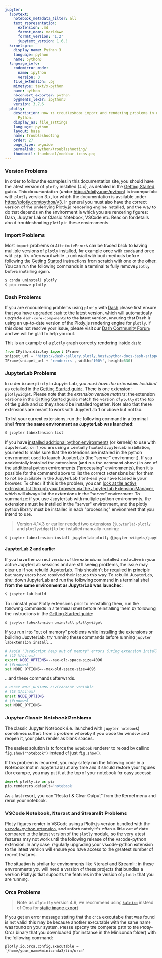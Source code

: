 ```yaml
---
jupyter:
  jupytext:
    notebook_metadata_filter: all
    text_representation:
      extension: .md
      format_name: markdown
      format_version: '1.2'
      jupytext_version: 1.6.0
  kernelspec:
    display_name: Python 3
    language: python
    name: python3
  language_info:
    codemirror_mode:
      name: ipython
      version: 3
    file_extension: .py
    mimetype: text/x-python
    name: python
    nbconvert_exporter: python
    pygments_lexer: ipython3
    version: 3.7.6
  plotly:
    description: How to troubleshoot import and rendering problems in Plotly with
      Python.
    display_as: file_settings
    language: python
    layout: base
    name: Troubleshooting
    order: 27
    page_type: u-guide
    permalink: python/troubleshooting/
    thumbnail: thumbnail/modebar-icons.png
---
```


<!-- #region -->
### Version Problems

In order to follow the examples in this documentation site, you should have the latest version of `plotly` installed (4.x), as detailed in the [Getting Started](/python/getting-started) guide. This documentation (under https://plotly.com/python) is incompatible with `plotly` version 3.x, for which the documentation is available under https://plotly.com/python/v3. In general you must also have the correct version of the underlying Plotly.js rendering engine installed, and the way to do that depends on the environment in which you are rendering figures: Dash, Jupyter Lab or Classic Notebook, VSCode etc. Read on for details about troubleshooting `plotly` in these environments.

### Import Problems

Most `import` problems or `AttributeError`s can be traced back to having multiple versions of `plotly` installed, for example once with `conda` and once with `pip`. It's often worthwhile to uninstall with both methods before following the [Getting Started](/python/getting-started) instructions from scratch with one or the other. You can run the following commands in a terminal to fully remove `plotly` before installing again:

```bash
$ conda uninstall plotly
$ pip remove plotly
```

### Dash Problems

If you are encountering problems using `plotly` with [Dash](https://dash.plotly.com/) please first ensure that you have upgraded `dash` to the latest version, which will automatically upgrade `dash-core-components` to the latest version, ensuring that Dash is using an up-to-date version of the Plotly.js rendering engine for `plotly`. If this does not resolve your issue, please visit our [Dash Community Forum](https://community.plotly.com/) and we will be glad to help you out.

This is an example of a `plotly` graph correctly rendering inside `dash`:
<!-- #endregion -->

```python hide_code=true
from IPython.display import IFrame
snippet_url = 'https://dash-gallery.plotly.host/python-docs-dash-snippets/'
IFrame(snippet_url + 'renderers', width='100%', height=630)
```

<!-- #region -->

### JupyterLab Problems

In order to use `plotly` in JupyterLab, you *must have the extensions installed* as detailed in the [Getting Started guide](/python/getting-started). There is one extension: `plotlywidget`. Please note that the *extension version matters*: the extension versions in the [Getting Started](/python/getting-started) guide match the version of `plotly` at the top of the guide and so they should be installed together. Note also that these extensions are meant to work with JupyterLab 1 or above but not 0.x.

To list your current extensions, run the following command in a terminal shell **from the same environment as JupyterLab was launched**:

```bash
$ jupyter labextension list
```

If you have [installed additional python environments](https://ipython.readthedocs.io/en/stable/install/kernel_install.html) (or kernels) to use with JupyterLab, or if you are using a centrally hosted JupyterLab installation, you need to make sure that the extensions are installed in the python environment used to launch JupyterLab (the "server" environment). If you accidentally installed the extensions (and run the command above) in one of the additional python environments ("processing" environments), then it is possible for the command above to list the correct extensions but for them to not be available in the JupyterLab front-end you have loaded in your browser. To check if this is the problem, you can [look at the active extension list through your browser via the JupyterLab Extension Manager](https://jupyterlab.readthedocs.io/en/stable/user/extensions.html#using-the-extension-manager), which will always list the extensions in the "server" environment. To summarize: if you use JupyterLab with multiple python environments, the extensions must be installed in the "server" environment, and the plotly python library must be installed in each "processing" environment that you intend to use.

> Version 4.14.3 or earlier needed two extensions (`jupyterlab-plotly` and `plotlywidget`) to be installed manually running:

```bash
$ jupyter labextension install jupyterlab-plotly @jupyter-widgets/jupyterlab-manager plotlywidget
```

#### JupyterLab 2 and earlier

If you have the correct version of the extensions installed and active in your active JupyterLab sessions and are still seeing problems, the issue may clear up if you rebuild JupyterLab. This shouldn't be required in principle but many users have resolved their issues this way. To rebuild JupyterLab, shut down JupyterLab and run the following command in a terminal shell **from the same environment as JupyterLab was launched**:

```bash
$ jupyter lab build
```

To uninstall your Plotly extensions prior to reinstalling them, run the following commands in a terminal shell before reinstalling them by following the instructions in the [Getting Started guide](/python/getting-started):

```bash
$ jupyter labextension uninstall plotlywidget
```

If you run into "out of memory" problems while installing the extensions or building JupyterLab, try running these commands before running `jupyter labextension install`...

```bash
# Avoid "JavaScript heap out of memory" errors during extension installation
# (OS X/Linux)
export NODE_OPTIONS=--max-old-space-size=4096
# (Windows)
set NODE_OPTIONS=--max-old-space-size=4096
```

...and these commands afterwards.

```bash
# Unset NODE_OPTIONS environment variable
# (OS X/Linux)
unset NODE_OPTIONS
# (Windows)
set NODE_OPTIONS=
```

### Jupyter Classic Notebook Problems

The classic Jupyter Notebook (i.e. launched with `jupyter notebook`) sometimes suffers from a problem whereby if you close the window and reopen it, your plots render as blank spaces.

The easiest solution is to force the `notebook` renderer to reload by calling `fig.show("notebook")` instead of just `fig.show()`.

If this problem is recurrent, you may safely run the following code in a Notebook (not in JupyterLab!) at any time and it should restore your figures (for example, you may put it at the top of your notebook for easy access):

```python
import plotly.io as pio
pio.renderers.default='notebook'
```

As a last resort, you can "Restart & Clear Output" from the Kernel menu and rerun your notebook.

<!-- #endregion -->

### VSCode Notebook, Nteract and Streamlit Problems

Plotly figures render in VSCode using a Plotly.js version bundled with the [vscode-python extension](https://code.visualstudio.com/docs/languages/python), and unfortunately it's often a little out of date compared to the latest version of the `plotly` module, so the very latest features may not work until the following release of the vscode-python extension. In any case, regularly upgrading your vscode-python extension to the latest version will ensure you have access to the greatest number of recent features.

The situation is similar for environments like Nteract and Streamlit: in these environments you will need a version of these projects that bundles a version Plotly.js that supports the features in the version of `plotly` that you are running.

### Orca Problems

> Note: as of `plotly` version 4.9, we recommend using [`kaleido`](https://github.com/plotly/Kaleido)
> instead of Orca for [static image export](/python/static-image-export/)

If you get an error message stating that the `orca` executable that was found is not valid, this may be because another executable with the same name was found on your system. Please specify the complete path to the Plotly-Orca binary that you downloaded (for instance in the Miniconda folder) with the following command:

`plotly.io.orca.config.executable = '/home/your_name/miniconda3/bin/orca'`
